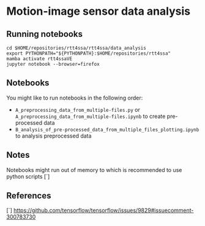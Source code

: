 # Motion-image sensor data analysis

## Running notebooks
```
cd $HOME/repositories/rtt4ssa/rtt4ssa/data_analysis
export PYTHONPATH="${PYTHONPATH}:$HOME/repositories/rtt4ssa"
mamba activate rtt4ssaVE 
jupyter notebook --browser=firefox
```

## Notebooks
You might like to run notebooks in the following order: 
* `A_preprocessing_data_from_multiple-files.py` or `A_preprocessing_data_from_multiple-files.ipynb` to create pre-processed data
* `B_analysis_of_pre-processed_data_from_multiple_files_plotting.ipynb` to analysis preprocessed data

## Notes
Notebooks might run out of memory to which is recommended to use python scripts [`]

## References 
[`] https://github.com/tensorflow/tensorflow/issues/9829#issuecomment-300783730 

